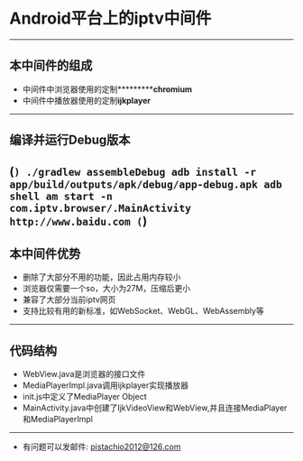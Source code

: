 # Android平台上的iptv中间件
------
## 本中间件的组成
+ 中间件中浏览器使用的定制***********chromium**
+ 中间件中播放器使用的定制**ijkplayer**
------
## 编译并运行Debug版本
(```)
  ./gradlew assembleDebug
  adb install -r app/build/outputs/apk/debug/app-debug.apk
  adb shell am start -n com.iptv.browser/.MainActivity http://www.baidu.com
(```)
------
## 本中间件优势
+ 删除了大部分不用的功能，因此占用内存较小
+ 浏览器仅需要一个so，大小为27M，压缩后更小
+ 兼容了大部分当前iptv网页
+ 支持比较有用的新标准，如WebSocket、WebGL、WebAssembly等
------
## 代码结构
+ WebView.java是浏览器的接口文件
+ MediaPlayerImpl.java调用ijkplayer实现播放器
+ init.js中定义了MediaPlayer Object
+ MainActivity.java中创建了IjkVideoView和WebView,并且连接MediaPlayer和MediaPlayerImpl
------
+ 有问题可以发邮件: pistachio2012@126.com
